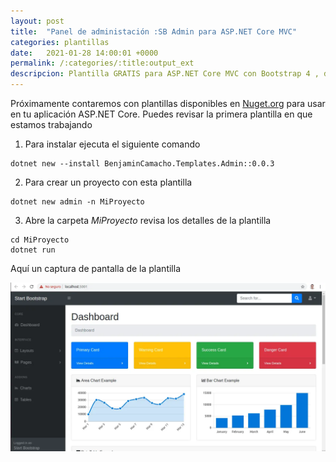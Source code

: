 ```yaml
---
layout: post
title:  "Panel de administación :SB Admin para ASP.NET Core MVC"
categories: plantillas
date:   2021-01-28 14:00:01 +0000
permalink: /:categories/:title:output_ext
descripcion: Plantilla GRATIS para ASP.NET Core MVC con Bootstrap 4 , datatable y HTML5
---
```


Próximamente contaremos con plantillas disponibles en [Nuget.org](https://www.nuget.org/packages/BenjaminCamacho.Templates.Admin/) para usar en tu aplicación ASP.NET Core. Puedes revisar la primera plantilla en que estamos trabajando

1. Para instalar ejecuta el siguiente comando

```
dotnet new --install BenjaminCamacho.Templates.Admin::0.0.3
```

2. Para crear un proyecto con esta plantilla

```
dotnet new admin -n MiProyecto
```

3. Abre la carpeta _MiProyecto_ revisa los detalles de la plantilla

```
cd MiProyecto
dotnet run
```

Aquí un captura de pantalla de la plantilla

<img src="/img/admin.webp" loading="lazy" alt="Captura de pantalla del Panel de administración">
